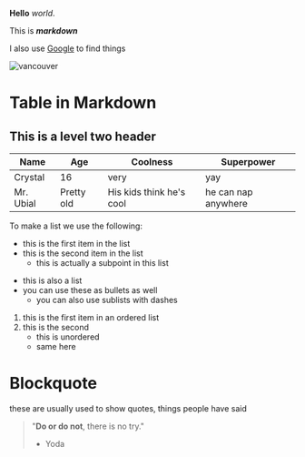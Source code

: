 **Hello** _world_.

This is **_markdown_**

I also use [Google](https://google.com) to find things 

![vancouver](https://tricycle.org/wp-content/uploads/2019/04/buddhism-in-vancouver-1024x683.jpg)

# Table in Markdown

## This is a level two header

Name          | Age        | Coolness         | Superpower    
---           | ---        | ---              | ---
Crystal       | 16         | very             | yay 
Mr. Ubial     | Pretty old | His kids think he's cool | he can nap anywhere 

To make a list we use the following:

* this is the first item in the list
* this is the second item in the list 
    * this is actually a subpoint in this list 

- this is also a list
- you can use these as bullets as well
    - you can also use sublists with dashes

1. this is the first item in an ordered list 
3. this is the second 
    - this is unordered
    - same here 

# Blockquote 

these are usually used to show quotes, things people have said

> "**Do or do not**, there is no try."
> - Yoda

